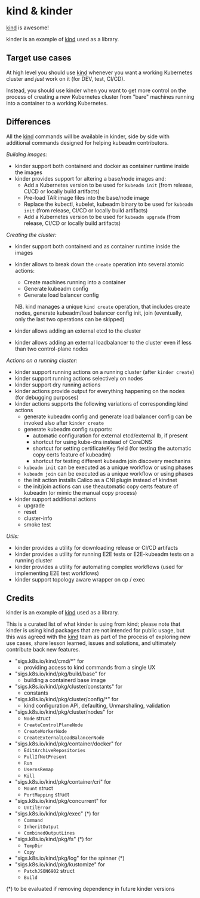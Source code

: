 # kind & kinder

[kind](https://github.com/kubernetes-sigs/kind) is awesome!

kinder is an example of [kind](https://github.com/kubernetes-sigs/kind) used as a library.

## Target use cases

At high level you should use [kind](https://github.com/kubernetes-sigs/kind) whenever you want
a working Kubernetes cluster and _just_ work on it (for DEV, test, CI/CD).

Instead, you should use kinder when you want to get more control on the process of creating a
new Kubernetes cluster from "bare" machines running into a container to a working Kubernetes.

## Differences

All the [kind](https://github.com/kubernetes-sigs/kind) commands will be available in kinder,
side by side with additional commands designed for helping kubeadm contributors.

_Building images:_
- kinder support both containerd and docker as container runtime inside the images
- kinder provides support for altering a base/node images and:
     - Add a Kubernetes version to be used for `kubeadm init` (from release, CI/CD or locally build artifacts)
     - Pre-load  TAR image files into the base/node image
     - Replace the kubectl, kubelet, kubeadm binary to be used for `kubeadm init` (from release, CI/CD or locally
       build artifacts)
     - Add a Kubernetes version to be used for `kubeadm upgrade` (from release, CI/CD or locally build artifacts)

_Creating the cluster:_
- kinder support both containerd and as container runtime inside the images
- kinder allows to break down the `create` operation into several atomic actions:
    - Create machines running into a container
    - Generate kubeadm config
    - Generate load balancer config

  NB. kind manages a unique `kind create` operation, that includes create nodes, generate kubeadm/load balancer
  config init, join (eventually, only the last two operations can be skipped)
- kinder allows adding an external etcd to the cluster
- kinder allows adding an external loadbalancer to the cluster even if less than two control-plane nodes

_Actions on a running cluster:_
- kinder support running actions on a running cluster (after `kinder create`)
- kinder support running actions selectively on nodes
- kinder support dry running actions
- kinder actions provide output for everything happening on the nodes (for debugging purposes)
- kinder actions supports the following variations of corresponding kind actions
    - generate kubeadm config and generate load balancer config can be invoked also after `kinder create`
    - generate kubeadm config supports:
        - automatic configuration for external etcd/external lb, if present
        - shortcut for using kube-dns instead of CoreDNS
        - shortcut for setting certificateKey field (for testing the automatic copy certs feature of kubeadm)
        - shortcut for testing different kubeadm join discovery mechanins
    - `kubeadm init` can be executed as a unique workflow or using phases
    - `kubeadm join` can be executed as a unique workflow or using phases
    - the init action installs Calico as a CNI plugin instead of kindnet
    - the init/join actions can use  theautomatic copy certs feature of kubeadm (or mimic the manual copy process)
- kinder support additional actions
    - upgrade
    - reset
    - cluster-info
    - smoke test

_Utils:_
- kinder provides a utility for downloading release or CI/CD artifacts
- kinder provides a utility for running E2E tests or E2E-kubeadm tests on a running cluster
- kinder provides a utility for automating complex workflows (used for implementing E2E test workflows)
- kinder support topology aware wrapper on cp / exec

## Credits

kinder is an example of [kind](https://github.com/kubernetes-sigs/kind) used as a library.

This is a curated list of what kinder is using from kind; please note that kinder is using
kind packages that are not intended for public usage, but this was agreed with the
[kind](https://github.com/kubernetes-sigs/kind) team as part of the process of exploring
new use cases, share lesson learned, issues and solutions, and ultimately contribute
back new features.

- "sigs.k8s.io/kind/cmd/*" for
    - providing access to kind commands from a single UX
- "sigs.k8s.io/kind/pkg/build/base" for
    - building a containerd base image
- "sigs.k8s.io/kind/pkg/cluster/constants" for
    - constants
- "sigs.k8s.io/kind/pkg/cluster/config/*" for
    - kind configuration API, defaulting, Unmarshaling, validation
- "sigs.k8s.io/kind/pkg/cluster/nodes" for
    - `Node` struct
    - `CreateControlPlaneNode`
    - `CreateWorkerNode`
    - `CreateExternalLoadBalancerNode`
- "sigs.k8s.io/kind/pkg/container/docker" for
    - `EditArchiveRepositories`
    - `PullIfNotPresent`
    - `Run`
    - `UsernsRemap`
    - `Kill`
- "sigs.k8s.io/kind/pkg/container/cri" for
    - `Mount` struct
    - `PortMapping` struct
- "sigs.k8s.io/kind/pkg/concurrent" for
    - `UntilError`
- "sigs.k8s.io/kind/pkg/exec" (*) for
    - `Command`
    - `InheritOutput`
    - `CombinedOutputLines`
- "sigs.k8s.io/kind/pkg/fs" (*) for
    - `TempDir`
    - `Copy`
- "sigs.k8s.io/kind/pkg/log" for the spinner (*)
- "sigs.k8s.io/kind/pkg/kustomize" for
    - `PatchJSON6902` struct
    - `Build`

(*) to be evaluated if removing dependency in future kinder versions
